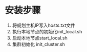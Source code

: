 # 安装步骤
  1. 将规划主机IP写入hosts.txt文件
  2. 执行本地节点的初始化init_local.sh
  3. 启动本地节点start_local.sh
  4. 集群初始化 init_cluster.sh
 
 
  
